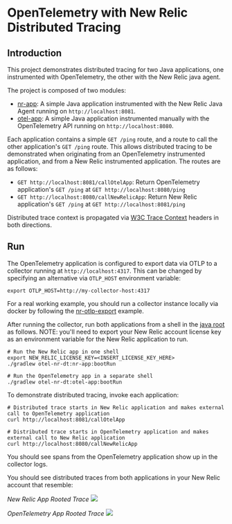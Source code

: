 # OpenTelemetry with New Relic Distributed Tracing

## Introduction

This project demonstrates distributed tracing for two Java applications, one instrumented with OpenTelemetry, the other with the New Relic java agent. 

The project is composed of two modules:
- [nr-app](./nr-app): A simple Java application instrumented with the New Relic Java Agent running on `http://localhost:8081`.
- [otel-app](./otel-app): A simple Java application instrumented manually with the OpenTelemetry API running on `http://localhost:8080`.

Each application contains a simple `GET /ping` route, and a route to call the other application's `GET /ping` route. This allows distributed tracing to be demonstrated when originating from an OpenTelemetry instrumented application, and from a New Relic instrumented application. The routes are as follows:
- `GET http://localhost:8081/callOtelApp`: Return OpenTelemetry application's `GET /ping` at `GET http://localhost:8080/ping`
- `GET http://localhost:8080/callNewRelicApp`: Return New Relic application's `GET /ping` at `GET http://localhost:8081/ping`

Distributed trace context is propagated via [W3C Trace Context](https://www.w3.org/TR/trace-context/) headers in both directions.

## Run

The OpenTelemetry application is configured to export data via OTLP to a collector running at `http://localhost:4317`. This can be changed by specifying an alternative via `OTLP_HOST` environment variable:
```shell
export OTLP_HOST=http://my-collector-host:4317
```

For a real working example, you should run a collector instance locally via docker by following the [nr-otlp-export](../../collector/nr-otlp-export/README.md) example.

After running the collector, run both applications from a shell in the [java root](../) as follows. NOTE: you'll need to export your New Relic account license key as an environment variable for the New Relic application to run.
```shell
# Run the New Relic app in one shell
export NEW_RELIC_LICENSE_KEY=<INSERT_LICENSE_KEY_HERE>
./gradlew otel-nr-dt:nr-app:bootRun

# Run the OpenTelemetry app in a separate shell
./gradlew otel-nr-dt:otel-app:bootRun
```

To demonstrate distributed tracing, invoke each application:
```shell
# Distributed trace starts in New Relic application and makes external call to OpenTelemetry application
curl http://localhost:8081/callOtelApp

# Distributed trace starts in OpenTelemetry application and makes external call to New Relic application
curl http://localhost:8080/callNewRelicApp
```

You should see spans from the OpenTelemetry application show up in the collector logs. 

You should see distributed traces from both applications in your New Relic account that resemble:

*New Relic App Rooted Trace*
![](new-relic-root-trace.png)

*OpenTelemetry App Rooted Trace*
![](otel-root-trace.png)
